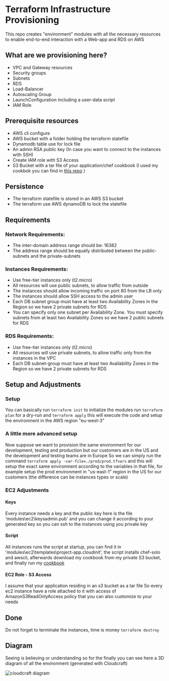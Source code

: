 # Terraform Infrastructure Provisioning
This repo creates "environment" modules with all the necessary resources to enable end-to-end interaction with a Web-app and RDS on AWS


## What are we provisioning here?
- VPC and Gateway resources
- Security groups
- Subnets
- RDS
- Load-Balancer
- Autoscaling Group
- LaunchConfiguration including a user-data script
- IAM Role


## Prerequisite resources
- AWS cli configure
- AWS bucket with a folder holding the terraform statefile
- Dynamodb table use for lock file
- An admin RSA public key (In case you want to connect to the instances with SSH) 
- Create IAM role with S3 Access
- S3 Bucket with a tar file of your application/chef cookbook (I used my cookbok you can find in [this repo](https://github.com/isaacTadela/Chef_ec2) )


## Persistence
- The terraform statefile is stored in an AWS S3 bucket
- The terraform use AWS dynamoDB to lock the statefile


## Requirements

### Network Requirements:
- The inter-domain address range should be: 16382
- The address range should be equally distributed between the public-subnets and the private-subnets

### Instances Requirements:
- Use free-tier instances only (t2.micro)
- All resources will use public subnets, to allow traffic from outside
- The instances should allow incoming traffic on port 80 from the LB only
- The instances should allow SSH access to the admin user
- Each DB subnet group must have at least two Availability Zones in the Region so we have 2 private subnets for RDS
- You can specify only one subnet per Availability Zone. You must specify subnets from at least two Availability Zones so we have 2 public subnets for RDS

### RDS Requirements:
- Use free-tier instances only (t2.micro)
- All resources will use private subnets, to allow traffic only from the instances in the VPC
- Each DB subnet-group must have at least two Availability Zones in the Region so we have 2 private subnets for RDS


## Setup and Adjustments

### Setup
You can basically run  ```terraform init```  to initialize the modules
run  ```terraform plan```  for a dry-run 
and  ```terraform apply```  this will execute the code and setup the environment in the AWS region "eu-west-3"

### A little more advanced setup
Now suppose we want to provision the same environment for our development, testing and production but our customers are in the US and the development and testing teams are in Europe
So we can simply run the command  ```terraform apply -var-file=./prod/prod.tfvars```  and this will setup the exact same environment according to the variables in that file,
for example setup the prod environment in "us-east-1" region in the US for our customers
(the difference can be instances types or scale)

### EC2 Adjustments

#### Keys
Every instance needs a key and the public key here is the file 'modules\ec2\keysadmin.pub' and you can change it according to your generated key so you can ssh to the instances using you private key

#### Script
All instances runs the script at startup, you can find it in 'modules\ec2\templates\project-app.cloudinit', 
the script installs chef-solo and awscli, afterwards download my cookbook from my private S3 bucket,
and finally run my [cookbook](https://github.com/isaacTadela/Chef_ec2) 

#### EC2 Role - S3 Access
I assume that your application residing in an s3 bucket as a tar file 
So every ec2 instance have a role attached to it with access of AmazonS3ReadOnlyAccess policy that you can also customize to your needs


## Done
Do not forget to terminate the instances, time is money
```terraform destroy```


## Diagram
Seeing is believing or understanding so for the finally you can see here a 3D diagram of all the environment
(generated with Cloudcraft)

![cloudcraft diagram]( /cloudcraft%20diagram(3D).png )
